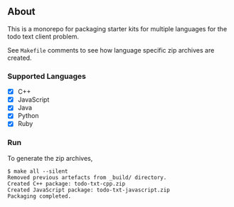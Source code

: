 ## About

This is a monorepo for packaging starter kits for multiple languages for the todo text client problem.

See `Makefile` comments to see how language specific zip archives are created.

### Supported Languages

- [x] C++
- [x] JavaScript
- [x] Java
- [x] Python
- [x] Ruby

### Run

To generate the zip archives,

```
$ make all --silent
Removed previous artefacts from _build/ directory.
Created C++ package: todo-txt-cpp.zip
Created JavaScript package: todo-txt-javascript.zip
Packaging completed.
```
